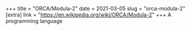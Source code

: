 +++
title = "ORCA/Modula-2"
date = 2021-03-05
slug = "orca-modula-2"
[extra]
link = "https://en.wikipedia.org/wiki/ORCA/Modula-2"
+++
A programming language

